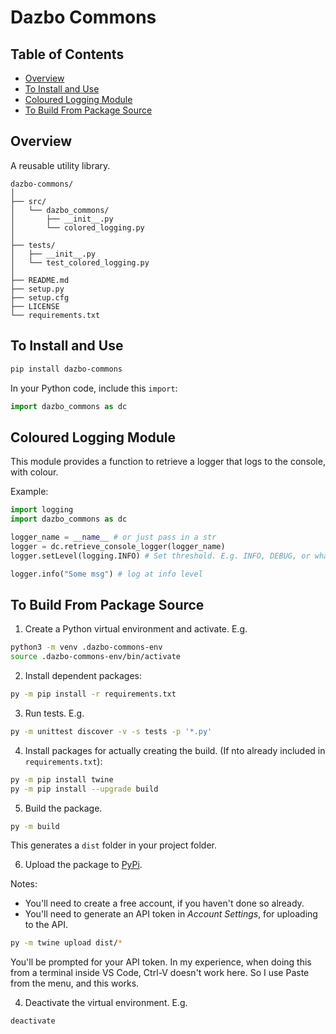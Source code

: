 # Dazbo Commons

## Table of Contents

- [Overview](#overview)
- [To Install and Use](#to-install-and-use)
- [Coloured Logging Module](#coloured-logging-module)
- [To Build From Package Source](#to-build-from-package-source)

## Overview

A reusable utility library.

```text
dazbo-commons/
│
├── src/
│   └── dazbo_commons/
│       ├── __init__.py
│       └── colored_logging.py
│
├── tests/
│   ├── __init__.py
│   └── test_colored_logging.py
│
├── README.md
├── setup.py
├── setup.cfg
├── LICENSE
└── requirements.txt
```

## To Install and Use

```bash
pip install dazbo-commons
```

In your Python code, include this `import`:

```python
import dazbo_commons as dc
```

## Coloured Logging Module

This module provides a function to retrieve a logger that logs to the console, with colour.

Example:

```python
import logging
import dazbo_commons as dc

logger_name = __name__ # or just pass in a str
logger = dc.retrieve_console_logger(logger_name)
logger.setLevel(logging.INFO) # Set threshold. E.g. INFO, DEBUG, or whatever

logger.info("Some msg") # log at info level
```

## To Build From Package Source

1. Create a Python virtual environment and activate. E.g.

```bash
python3 -m venv .dazbo-commons-env
source .dazbo-commons-env/bin/activate
```

2. Install dependent packages:

```bash
py -m pip install -r requirements.txt
```

3. Run tests. E.g.

```bash
py -m unittest discover -v -s tests -p '*.py'
```

4. Install packages for actually creating the build. (If nto already included in `requirements.txt`):

```bash
py -m pip install twine
py -m pip install --upgrade build
```

5. Build the package.

```bash
py -m build
```

This generates a `dist` folder in your project folder.

6. Upload the package to [PyPi](https://pypi.org/). 

Notes:
- You'll need to create a free account, if you haven't done so already.
- You'll need to generate an API token in _Account Settings_, for uploading to the API.

```bash
py -m twine upload dist/*
```

You'll be prompted for your API token. In my experience, when doing this from a terminal inside VS Code, Ctrl-V doesn't work here. So I use Paste from the menu, and this works.

4. Deactivate the virtual environment. E.g.

```bash
deactivate
```
